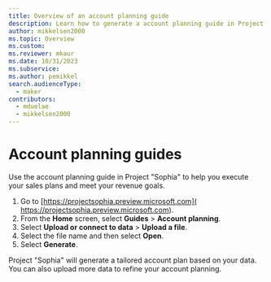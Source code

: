 ```yaml
---
title: Overview of an account planning guide
description: Learn how to generate a account planning guide in Project “Sophia”.
author: mikkelsen2000
ms.topic: Overview
ms.custom: 
ms.reviewer: mkaur
ms.date: 10/31/2023
ms.subservice: 
ms.author: pemikkel
search.audienceType:
  - maker
contributors:
  - mduelae
  - mikkelsen2000
---
```


# Account planning guides

Use the account planning guide in Project "Sophia" to help you execute your sales plans and meet your revenue goals.

1.	Go to [https://projectsophia.preview.microsoft.com]( https://projectsophia.preview.microsoft.com).
2.	From the **Home** screen, select **Guides** > **Account planning**.
3.	Select **Upload or connect to data** > **Upload a file**.
4.	Select the file name and then select **Open**.
5.	Select **Generate**.

Project "Sophia" will generate a tailored account plan based on your data. You can also upload more data to refine your account planning.
